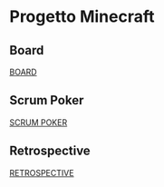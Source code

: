 # Progetto Minecraft

## Board

[BOARD](https://github.com/orgs/IngSoftwareDevOps/projects/1/views/1)

## Scrum Poker

[SCRUM POKER](https://www.scrumpoker-online.org/en/room/70398730/scrum-poker)

## Retrospective

[RETROSPECTIVE](https://github.com/orgs/IngSoftwareDevOps/projects/2/views/1)
